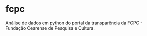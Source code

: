 # fcpc
Análise de dados em python do portal da transparência da FCPC - Fundação Cearense de Pesquisa e Cultura.

